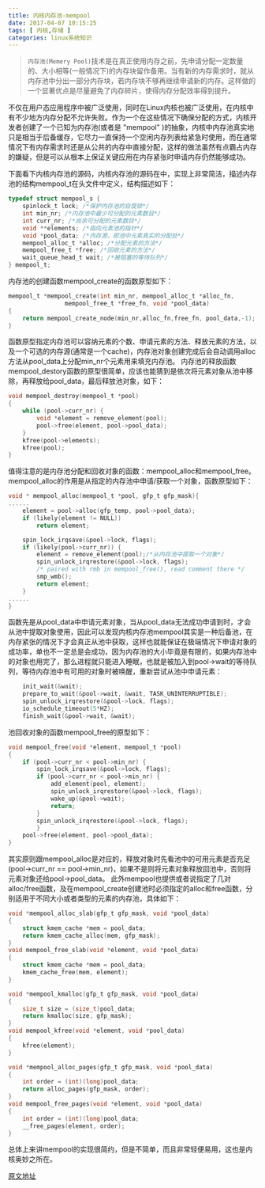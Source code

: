 ```yaml
---
title: 内核内存池-mempool
date: 2017-04-07 10:15:25
tags: [ 内核,存储 ]
categories: linux系统知识
---
```


>`内存池(Memery Pool)`技术是在真正使用内存之前，先申请分配一定数量的、大小相等(一般情况下)的内存块留作备用。当有新的内存需求时，就从内存池中分出一部分内存块，若内存块不够再继续申请新的内存。这样做的一个显著优点是尽量避免了内存碎片，使得内存分配效率得到提升。 

不仅在用户态应用程序中被广泛使用，同时在Linux内核也被广泛使用，在内核中有不少地方内存分配不允许失败。作为一个在这些情况下确保分配的方式，内核开发者创建了一个已知为内存池(或者是 "mempool" )的抽象，内核中内存池真实地只是相当于后备缓存，它尽力一直保持一个空闲内存列表给紧急时使用，而在通常情况下有内存需求时还是从公共的内存中直接分配，这样的做法虽然有点霸占内存的嫌疑，但是可以从根本上保证关键应用在内存紧张时申请内存仍然能够成功。

下面看下内核内存池的源码，内核内存池的源码在中，实现上非常简洁，描述内存池的结构mempool_t在头文件中定义，结构描述如下：
```C
typedef struct mempool_s {
    spinlock_t lock; /*保护内存池的自旋锁*/
    int min_nr; /*内存池中最少可分配的元素数目*/
    int curr_nr; /*尚余可分配的元素数目*/
    void **elements; /*指向元素池的指针*/
    void *pool_data; /*内存源，即池中元素真实的分配处*/
    mempool_alloc_t *alloc; /*分配元素的方法*/
    mempool_free_t *free; /*回收元素的方法*/
    wait_queue_head_t wait; /*被阻塞的等待队列*/
} mempool_t;
```
内存池的创建函数mempool_create的函数原型如下：
```C
mempool_t *mempool_create(int min_nr, mempool_alloc_t *alloc_fn,
                mempool_free_t *free_fn, void *pool_data)
{
    return mempool_create_node(min_nr,alloc_fn,free_fn, pool_data,-1);
}
```
函数原型指定内存池可以容纳元素的个数、申请元素的方法、释放元素的方法，以及一个可选的内存源(通常是一个cache)，内存池对象创建完成后会自动调用alloc方法从pool_data上分配min_nr个元素用来填充内存池。
内存池的释放函数mempool_destory函数的原型很简单，应该也能猜到是依次将元素对象从池中移除，再释放给pool_data，最后释放池对象，如下：
```C
void mempool_destroy(mempool_t *pool)
{
    while (pool->curr_nr) {
        void *element = remove_element(pool);
        pool->free(element, pool->pool_data);
    }
    kfree(pool->elements);
    kfree(pool);
}
```
值得注意的是内存池分配和回收对象的函数：mempool_alloc和mempool_free。mempool_alloc的作用是从指定的内存池中申请/获取一个对象，函数原型如下：


```C
void * mempool_alloc(mempool_t *pool, gfp_t gfp_mask){
......
    element = pool->alloc(gfp_temp, pool->pool_data);
    if (likely(element != NULL))
        return element;

    spin_lock_irqsave(&pool->lock, flags);
    if (likely(pool->curr_nr)) {
        element = remove_element(pool);/*从内存池中提取一个对象*/
        spin_unlock_irqrestore(&pool->lock, flags);
        /* paired with rmb in mempool_free(), read comment there */
        smp_wmb();
        return element;
    }
......
}

```
函数先是从pool_data中申请元素对象，当从pool_data无法成功申请到时，才会从池中提取对象使用，因此可以发现内核内存池mempool其实是一种后备池，在内存紧张的情况下才会真正从池中获取，这样也就能保证在极端情况下申请对象的成功率，单也不一定总是会成功，因为内存池的大小毕竟是有限的，如果内存池中的对象也用完了，那么进程就只能进入睡眠，也就是被加入到pool->wait的等待队列，等待内存池中有可用的对象时被唤醒，重新尝试从池中申请元素：
```C
    init_wait(&wait);
    prepare_to_wait(&pool->wait, &wait, TASK_UNINTERRUPTIBLE);
    spin_unlock_irqrestore(&pool->lock, flags);
    io_schedule_timeout(5*HZ);
    finish_wait(&pool->wait, &wait);
```
池回收对象的函数mempool_free的原型如下：

```C
void mempool_free(void *element, mempool_t *pool)
{
	if (pool->curr_nr < pool->min_nr) {
		spin_lock_irqsave(&pool->lock, flags);
		if (pool->curr_nr < pool->min_nr) {
			add_element(pool, element);
			spin_unlock_irqrestore(&pool->lock, flags);
			wake_up(&pool->wait);
			return;
		}
		spin_unlock_irqrestore(&pool->lock, flags);
		}
	pool->free(element, pool->pool_data);
}
```
其实原则跟mempool_alloc是对应的，释放对象时先看池中的可用元素是否充足(pool->curr_nr == pool->min_nr)，如果不是则将元素对象释放回池中，否则将元素对象还给pool->pool_data。
    此外mempool也提供或者说指定了几对alloc/free函数，及在mempool_create创建池时必须指定的alloc和free函数，分别适用于不同大小或者类型的元素的内存池，具体如下：
```C
void *mempool_alloc_slab(gfp_t gfp_mask, void *pool_data)
{
    struct kmem_cache *mem = pool_data;
    return kmem_cache_alloc(mem, gfp_mask);
}
void mempool_free_slab(void *element, void *pool_data)
{
    struct kmem_cache *mem = pool_data;
    kmem_cache_free(mem, element);
}

void *mempool_kmalloc(gfp_t gfp_mask, void *pool_data)
{
    size_t size = (size_t)pool_data;
    return kmalloc(size, gfp_mask);
}
void mempool_kfree(void *element, void *pool_data)
{
    kfree(element);
}

void *mempool_alloc_pages(gfp_t gfp_mask, void *pool_data)
{
    int order = (int)(long)pool_data;
    return alloc_pages(gfp_mask, order);
}
void mempool_free_pages(void *element, void *pool_data)
{
    int order = (int)(long)pool_data;
    __free_pages(element, order);
} 
```
总体上来讲mempool的实现很简约，但是不简单，而且非常轻便易用，这也是内核奥妙之所在。

[原文地址](http://blog.chinaunix.net/uid-27714502-id-3335217.html)